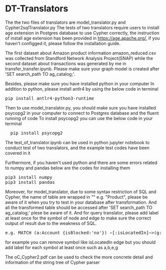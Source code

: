 # DT-Translators
The the two files of translators are model_translator.py and Cypher2sqlTranslator.py
The tests of two translators require users to install age extension in Postgres database to use Cypher correctly, the instruction of install age extension has been provided in https://age.apache.org/, if you haven't configged it, please follow the installation guide. 

The first dataset about Amazon product information amazon_reduced.csv was collected from Standford Network Analysis Project(SNAP) while the second dataset about transactions was generated by me in transfer_transfer.ipynb. Please make sure your graph model is created after 'SET search_path TO ag_catalog;'. 

Besides, please make sure you have installed python in your computer
In addition to python, please install antlr4 by using the below code in terminal
<pre>
pip install antlr4-python3-runtime
</pre>
Then to use model_translator.py, you should make sure you have installed psycopg2 in your computer to connect to Postgres database and the fluent running of code
To install psycopg2 you can use the below code in your terminal
<pre>
  pip install psycopg2
</pre>

The test_of_translator.ipynb can be used in python jupyter notebook to conduct test of two translators, and the example test codes have been covered in it

Furthermore, if you haven't used python and there are some errors related to numpy and pandas below are the codes for installing them
<pre>
pip3 install numpy
pip3 install pandas
</pre>
Moreover, for model_translator, due to some syntax restriction of SQL and Cypher, the name of table are wrapped in "" e.g. "Product", please be aware of it when you try to test in your database after transformation. And all the transformed table should be accessed after 'SET search_path TO ag_catalog;' plese be aware of it.
And for query translator, please add label at least once for the symbol of node and edge to make sure the correct output of result due to the weakness of SQL.
<pre>
e.g. MATCH (a:Account {isBlocked:'no'}) −[:isLocatedIn]−>(g:City {name:'Ankh−Morpork'}) <−[:isLocatedIn]−(b:Account {isBlocked:'yes'}), p = (a)−[e:Transfer*2]−>(b) WHERE e.amount> 100 RETURN a.owner, b.owner LIMIT 10
</pre>

for example you can remove symbol like isLocatedIn edge but you should add label for each symbol at least once such as a,b,e,g

The oC_Cypher2.pdf can be used to check the more concrete detail and information of the string tree of Cypher parser

 

